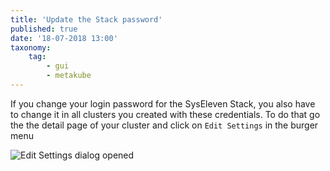 ```yaml
---
title: 'Update the Stack password'
published: true
date: '18-07-2018 13:00'
taxonomy:
    tag:
        - gui
        - metakube
---
```


If you change your login password for the SysEleven Stack, you also have to change it in all clusters you created with these credentials.
To do that go the the detail page of your cluster and click on `Edit Settings` in the burger menu

![Edit Settings dialog opened](image_edit-settings_01.png)
